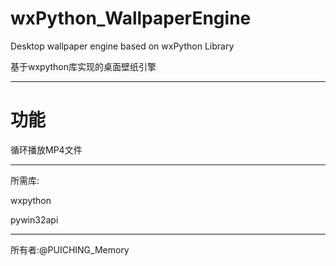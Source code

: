 # wxPython_WallpaperEngine

Desktop wallpaper engine based on wxPython Library

基于wxpython库实现的桌面壁纸引擎

---

# 功能

循环播放MP4文件

---

所需库:

wxpython

pywin32api

---



所有者:@PUICHING_Memory
